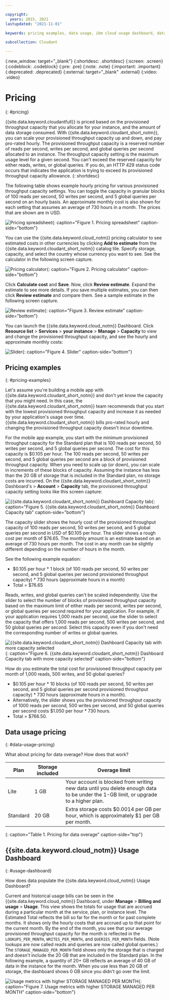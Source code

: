 ```yaml
---

copyright:
  years: 2015, 2021
lastupdated: "2021-11-01"

keywords: pricing examples, data usage, ibm cloud usage dashboard, data usage pricing

subcollection: Cloudant

---
```


{:new_window: target="_blank"}
{:shortdesc: .shortdesc}
{:screen: .screen}
{:codeblock: .codeblock}
{:pre: .pre}
{:note: .note}
{:important: .important}
{:deprecated: .deprecated}
{:external: target="_blank" .external}
{:video: .video}

# Pricing
{: #pricing}

{{site.data.keyword.cloudantfull}} is priced based on the provisioned throughput capacity that you allocate for your instance, and the amount of data storage consumed. With {{site.data.keyword.cloudant_short_notm}}, you can scale your provisioned throughput capacity up and down, and pay pro-rated hourly. The provisioned throughput capacity is a reserved number of reads per second, writes per second, and global queries per second allocated to an instance. The throughput capacity setting is the maximum usage level for a given second. You can't exceed the reserved capacity for either reads, writes, or global queries. If you do, an HTTP 429 status code occurs that indicates the application is trying to exceed its provisioned throughput capacity allowance.
{: shortdesc}

The following table shows example hourly pricing for various provisioned throughput capacity settings. You can toggle the capacity in granular blocks of 100 reads per second, 50 writes per second, and 5 global queries per second on an hourly basis. An approximate monthly cost is also shown for each setting that assumes an average of 730 hours in a month. The prices that are shown are in USD. 
 
![Pricing spreadsheet](../images/pricing_spreadsheet.png){: caption="Figure 1. Pricing spreadsheet" caption-side="bottom"}

You can use the {{site.data.keyword.cloud_notm}} pricing calculator to see estimated costs in other currencies by clicking **Add to estimate** from the {{site.data.keyword.cloudant_short_notm}} catalog tile. Specify storage, capacity, and select the country whose currency you want to see. See the calculator in the following screen capture. 
 
![Pricing calculator](../images/pricing_calculator.png){: caption="Figure 2. Pricing calculator" caption-side="bottom"}

Click **Calculate cost** and **Save**. Now, click **Review estimate**. Expand the estimate to see more details. If you save multiple estimates, you can then click **Review estimate** and compare them. See a sample estimate in the following screen capture. 
 
![Review estimate](../images/review_estimate.png){: caption="Figure 3. Review estimate" caption-side="bottom"}

You can launch the {{site.data.keyword.cloud_notm}} Dashboard. Click **Resource list** > **Services** > **your instance** > **Manage** > **Capacity** to view and change the provisioned throughput capacity, and see the hourly and approximate monthly costs: 

![Slider](../images/slider.png){: caption="Figure 4. Slider" caption-side="bottom"}

## Pricing examples 
{: #pricing-examples}

Let's assume you're building a mobile app with {{site.data.keyword.cloudant_short_notm}} and don't yet know the capacity 
that you might need. In this case, the {{site.data.keyword.cloudant_short_notm}} team recommends that you start with the lowest provisioned throughput 
capacity and increase it as needed by your application's usage over time. {{site.data.keyword.cloudant_short_notm}} bills 
pro-rated hourly and changing the provisioned throughput capacity doesn't incur downtime. 

For the mobile app example, you start with the minimum provisioned throughput capacity for 
the Standard plan that is 100 reads per second, 50 writes per second, and 5 global queries per second. The cost for 
this capacity is $0.105 per hour. The 100 reads per second, 50 writes per second, and 5 global queries per second are 
a block of provisioned throughput capacity. When you need to scale up (or down), you 
can scale in increments of these blocks of capacity. Assuming the instance has less than 
the 20 GB of storage that is included in the Standard plan, no storage costs are incurred. On the 
{{site.data.keyword.cloudant_short_notm}} Dashboard's > **Account** > **Capacity** tab, the 
provisioned throughput capacity setting looks like this screen capture:

![{{site.data.keyword.cloudant_short_notm}} Dashboard Capacity tab](../images/cloudant-dashboard.png){: caption="Figure 5. {{site.data.keyword.cloudant_short_notm}} Dashboard Capacity tab" caption-side="bottom"}

The capacity slider shows the hourly cost of the provisioned throughput capacity of 100 reads per second, 50 writes per second, and 5 global queries per second in USD of $0.105 per hour. The slider shows a rough cost per month of $76.65. The monthly amount is an estimate based on an average of 730 hours per month. The cost in any month can be slightly different depending on the number of hours in the month.

See the following example equation: 

- $0.105 per hour \* 1 block (of 100 reads per second, 50 writes per second, and 5 global queries per second provisioned throughput capacity) \* 730 hours (approximate hours in a month)
- Total = $76.65


Reads, writes, and global queries can't be scaled independently. Use the slider to select the number of blocks of provisioned throughput capacity based on the maximum limit of either reads per second, writes per second, or global queries per second required for your application. For example, if your application requires 1,000 reads per second, use the slider to select the capacity that offers 1,000 reads per second, 500 writes per second, and 50 global queries per second. Select this capacity even if you don't need the corresponding number of writes or global queries. 
 
![{{site.data.keyword.cloudant_short_notm}} Dashboard Capacity tab with more capacity selected](../images/cloudant-gran-tuning.png){: caption="Figure 6. {{site.data.keyword.cloudant_short_notm}} Dashboard Capacity tab with more capacity selected" caption-side="bottom"}

How do you estimate the total cost for provisioned throughput capacity per month of 1,000 reads, 500 writes, and 50 global queries? 

- $0.105 per hour \* 10 blocks (of 100 reads per second, 50 writes per second, and 5 global queries per second provisioned throughput capacity) \* 730 hours (approximate hours in a month).
- Alternatively, the slider shows you the provisioned throughput capacity of 1000 reads per second, 500 writes per second, and 50 global queries per second costs $1.050 per hour \* 730 hours.
- Total = $766.50.

## Data usage pricing
{: #data-usage-pricing}

What about pricing for data overage? How does that work?

Plan | Storage included | Overage limit
-----|------------------|--------------
Lite | 1 GB |  Your account is blocked from writing new data until you delete enough data to be under the 1-GB limit, or upgrade to a higher plan.
Standard | 20 GB | Extra storage costs $0.0014 per GB per hour, which is approximately $1 per GB per month.
{: caption="Table 1. Pricing for data overage" caption-side="top"}

## {{site.data.keyword.cloud_notm}} Usage Dashboard 
{: #usage-dashboard}

How does data populate the {{site.data.keyword.cloud_notm}} Usage Dashboard?

Current and historical usage bills can be seen in the {{site.data.keyword.cloud_notm}} Dashboard, under **Manage** > **Billing and usage** > **Usage**. This view shows the totals for usage that are accrued during a particular month at the service, plan, or instance level.  The Estimated Total reflects the bill so far for the month or for past complete months. It shows only the hourly costs that are accrued up to that point for the current month. By the end of the month, you see that your average provisioned throughput capacity for the month is reflected in the `LOOKUPS_PER_MONTH`, `WRITES_PER_MONTH`, and `QUERIES_PER_MONTH` fields. (Note lookups are now called reads and queries are now called global queries.) The `STORAGE_MANAGED_PER_MONTH` field shows only the storage that is charged and doesn't include the 20 GB that are included in the Standard plan. In the following example, a quantity of 20+ GB reflects an average of 40 GB of data in the instance for the month. When you use less than 20 GB of storage, the dashboard shows 0 GB since you didn't go over the limit. 
 
![Usage metrics with higher STORAGE MANAGED PER MONTH](../images/usage-dashboard1.png){: caption="Figure 7. Usage metrics with higher STORAGE MANAGED PER MONTH" caption-side="bottom"}


